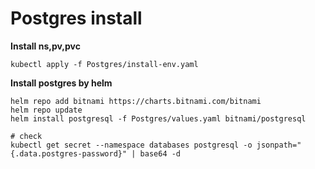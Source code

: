 <h1>Postgres install</h1>

<b>Install ns,pv,pvc</b>
<p>

```text
kubectl apply -f Postgres/install-env.yaml
```
</p>

<b>Install postgres by helm</b>
<p>

```text
helm repo add bitnami https://charts.bitnami.com/bitnami
helm repo update
helm install postgresql -f Postgres/values.yaml bitnami/postgresql

# check
kubectl get secret --namespace databases postgresql -o jsonpath="{.data.postgres-password}" | base64 -d
```
</p>
